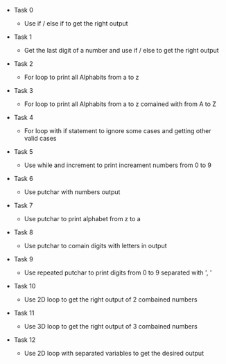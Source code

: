 - Task 0
	- Use if / else if to get the right output

- Task 1
	- Get the last digit of a number and use if / else to get the right output

- Task 2
	- For loop to print all Alphabits from a to z

- Task 3
	- For loop to print all Alphabits from a to z comained with from A to Z

- Task 4
	- For loop with if statement to ignore some cases and getting other valid cases

- Task 5
	- Use while and increment to print increament numbers from 0 to 9

- Task 6
	- Use putchar with numbers output

- Task 7
	- Use putchar to print alphabet from z to a

- Task 8
	- Use putchar to comain digits with letters in output

- Task 9
	- Use repeated putchar to print digits from 0 to 9 separated with ', '

- Task 10
	- Use 2D loop to get the right output of 2 combained numbers

- Task 11
	- Use 3D loop to get the right output of 3 combained numbers

- Task 12
	- Use 2D loop with separated variables to get the desired output
